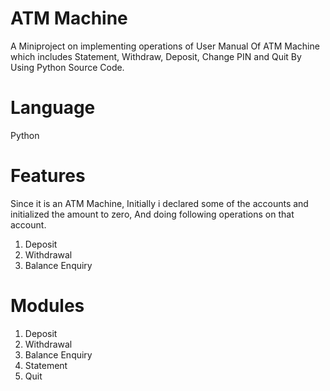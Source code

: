 # ATM Machine

A Miniproject on implementing operations of User Manual Of ATM Machine which includes Statement, Withdraw, Deposit, Change PIN and Quit By Using Python Source Code.

# Language

Python

# Features

Since it is an ATM Machine, Initially i declared some of the accounts and initialized the amount to zero, And doing following operations on that account.

1. Deposit
2. Withdrawal
3. Balance Enquiry

# Modules

1. Deposit
2. Withdrawal
3. Balance Enquiry
4. Statement
5. Quit


